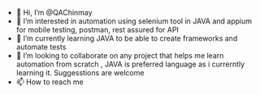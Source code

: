 - 👋 Hi, I’m @QAChinmay
- 👀 I’m interested in automation using selenium tool in JAVA and appium for mobile testing, postman, rest assured for API
- 🌱 I’m currently learning JAVA to be able to create frameworks and automate tests
- 💞️ I’m looking to collaborate on any project that helps me learn automation from scratch , JAVA is preferred language as i currerntly learning it. Suggesstions are welcome
- 📫 How to reach me 

<!---
QAChinmay/QAChinmay is a ✨ special ✨ repository because its `README.md` (this file) appears on your GitHub profile.
You can click the Preview link to take a look at your changes.
--->
